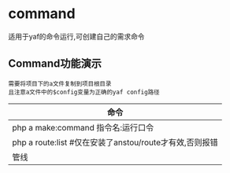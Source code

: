 # command
适用于yaf的命令运行,可创建自己的需求命令<br/>

## Command功能演示
    需要将项目下的a文件复制到项目根目录
    且注意a文件中的$config变量为正确的yaf config路径

| 命令        |
| ---        |
| php a make:command  指令名:运行口令      |
| php a route:list #仅在安装了anstou/route才有效,否则报错        |
| 管线        |
